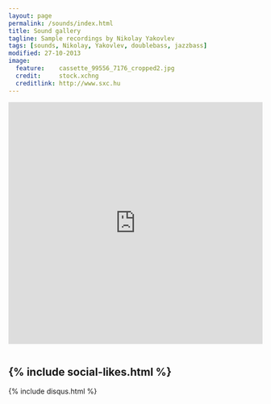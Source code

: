 ```yaml
---
layout: page
permalink: /sounds/index.html
title: Sound gallery
tagline: Sample recordings by Nikolay Yakovlev
tags: [sounds, Nikolay, Yakovlev, doublebass, jazzbass]
modified: 27-10-2013
image:
  feature:    cassette_99556_7176_cropped2.jpg
  credit:     stock.xchng
  creditlink: http://www.sxc.hu
---
```


<iframe width="100%" height="480" scrolling="no" frameborder="no" style="margin-bottom:1em;"
	src="https://w.soundcloud.com/player/?url=https%3A//api.soundcloud.com/playlists/13200910&show_likecount=true"></iframe>

{% include social-likes.html %}
---
{% include disqus.html %}
